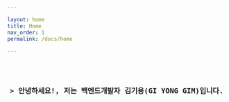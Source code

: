 ```yaml
---

layout: home
title: Home
nav_order: 1
permalink: /docs/home

---
```


<br><br>
<!-- Intro -->
<h3 align="center">
  <samp>&gt; 안녕하세요!, 저는 백엔드개발자 김기용(GI YONG GIM)입니다.
  </samp>
</h3>